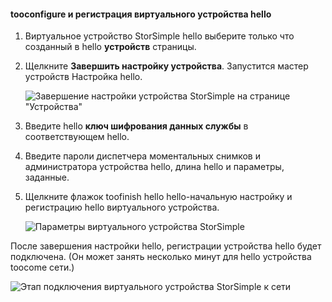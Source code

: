 #### <a name="tooconfigure-and-register-hello-virtual-device"></a>tooconfigure и регистрация виртуального устройства hello

1. Виртуальное устройство StorSimple hello выберите только что созданный в hello **устройств** страницы.
2. Щелкните **Завершить настройку устройства**. Запустится мастер устройств Настройка hello.
    
    ![Завершение настройки устройства StorSimple на странице "Устройства"](./media/storsimple-configure-register-virtual-device/StorSimple_CompleteDeviceSetupSVA1M.png)

4. Введите hello **ключ шифрования данных службы** в соответствующем hello.

5. Введите пароли диспетчера моментальных снимков и администратора устройства hello, длина hello и параметры, заданные.

6. Щелкните флажок toofinish hello hello-начальную настройку и регистрацию hello виртуального устройства. 
    
    ![Параметры виртуального устройства StorSimple](./media/storsimple-configure-register-virtual-device/StorSimple_VirtualDeviceSettings1.png)

После завершения настройки hello, регистрации устройства hello будет подключена. (Он может занять несколько минут для hello устройства toocome сети.)

![Этап подключения виртуального устройства StorSimple к сети](./media/storsimple-configure-register-virtual-device/StorSimple_VirtualDeviceOnline1M.png)

